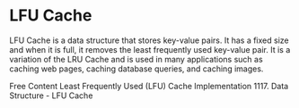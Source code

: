 # LFU Cache

LFU Cache is a data structure that stores key-value pairs. It has a fixed size and when it is full, it removes the least frequently used key-value pair. It is a variation of the LRU Cache and is used in many applications such as caching web pages, caching database queries, and caching images.

<ResourceGroupTitle>Free Content</ResourceGroupTitle>
<BadgeLink colorScheme='yellow' badgeText='Read' href='https://www.geeksforgeeks.org/least-frequently-used-lfu-cache-implementation/'>Least Frequently Used (LFU) Cache Implementation</BadgeLink>
<BadgeLink colorScheme='yellow' badgeText='Read' href='https://jojozhuang.github.io/algorithm/data-structure-lfu-cache/'>1117. Data Structure - LFU Cache</BadgeLink>
